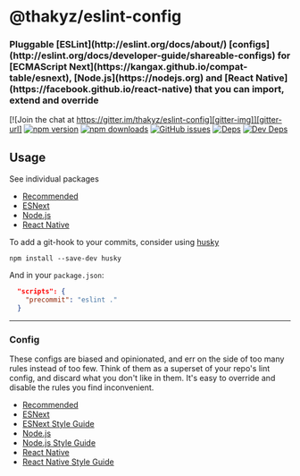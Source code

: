 # @thakyz/eslint-config

<h3>Pluggable [ESLint](http://eslint.org/docs/about/) [configs](http://eslint.org/docs/developer-guide/shareable-configs) for [ECMAScript Next](https://kangax.github.io/compat-table/esnext), [Node.js](https://nodejs.org) and [React Native](https://facebook.github.io/react-native) that you can import, extend and override</h3>

[![Join the chat at https://gitter.im/thakyz/eslint-config][gitter-img]][gitter-url]
[![npm version][version-img]][npm-url]
[![npm downloads][downloads-img]][npm-url]
[![GitHub issues][issues-img]][issues-url]
[![Deps][deps-img]][deps-url]
[![Dev Deps][devdeps-img]][deps-url]

## Usage

See individual packages

- [Recommended](https://github.com/thakyz/eslint-config/tree/master/packages/recommended)
- [ESNext](https://github.com/thakyz/eslint-config/tree/master/packages/esnext)
- [Node.js](https://github.com/thakyz/eslint-config/tree/master/packages/node)
- [React Native](https://github.com/thakyz/eslint-config/tree/master/packages/react-native)

To add a git-hook to your commits, consider using [husky](https://github.com/typicode/husky)

```shell
npm install --save-dev husky
```

And in your `package.json`:

```json
  "scripts": {
    "precommit": "eslint ."
  }
```

---

### Config

These configs are biased and opinionated, and err on the side of too many rules instead of too few. Think of them as a superset of your repo's lint config, and discard what you don't like in them. It's easy to override and disable the rules you find inconvenient.

- [Recommended](https://github.com/thakyz/eslint-config/tree/master/packages/recommended)
- [ESNext](https://github.com/thakyz/eslint-config/tree/master/packages/esnext)
- [ESNext Style Guide](https://github.com/thakyz/eslint-config/tree/master/packages/esnext/style-guide)
- [Node.js](https://github.com/thakyz/eslint-config/tree/master/packages/node)
- [Node.js Style Guide](https://github.com/thakyz/eslint-config/tree/master/packages/node/style-guide)
- [React Native](https://github.com/thakyz/eslint-config/tree/master/packages/react-native)
- [React Native Style Guide](https://github.com/thakyz/eslint-config/tree/master/packages/react-native/style-guide)

[gitter-img]: https://badges.gitter.im/thakyz/eslint-config.svg
[gitter-url]: https://gitter.im/thakyz/eslint-config?utm_source=badge&utm_medium=badge&utm_campaign=pr-badge&utm_content=badge
[version-img]: https://img.shields.io/npm/v/eslint-config-recommended.svg
[npm-url]: https://www.npmjs.com/package/eslint-config-recommended
[downloads-img]: https://img.shields.io/npm/dt/eslint-config-recommended.svg
[issues-img]: https://img.shields.io/github/issues-raw/thakyz/eslint-config.svg?maxAge=2592000
[issues-url]: https://github.com/thakyz/eslint-config/issues
[deps-img]: https://img.shields.io/david/thakyz/eslint-config.svg
[devdeps-img]: https://img.shields.io/david/dev/thakyz/eslint-config.svg
[deps-url]: https://github.com/thakyz/eslint-config/blob/master/package.json
